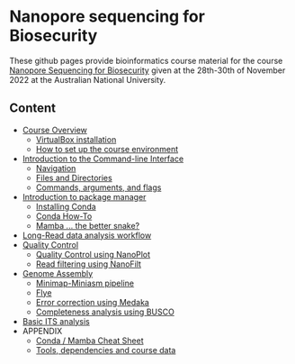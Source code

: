 # Nanopore sequencing for Biosecurity

These github pages provide bioinformatics course material for the course [Nanopore Sequencing for Biosecurity](https://cba.anu.edu.au/news-events/events/nanopore-sequencing-biosecurity) given
at the 28th-30th of November 2022 at the Australian National University.

## Content
 * [Course Overview](ENV.md)
   * [VirtualBox installation](VM.md)
   * [How to set up the course environment](ENV_1.md)
 * [Introduction to the Command-line Interface](INTRO_1.md)
   * [Navigation](INTRO_2.md)
   * [Files and Directories](INTRO_3.md)
   * [Commands, arguments, and flags](INTRO_4.md)
 * [Introduction to package manager](CONDA_1.md)
   * [Installing Conda](CONDA_2.md)
   * [Conda How-To](CONDA_3.md)
   * [Mamba ... the better snake?](Conda_4.md)
 * [Long-Read data analysis workflow](OVER_1.md)
 * [Quality Control](QC.md)
   * [Quality Control using NanoPlot](QC_N.md)
   * [Read filtering using NanoFilt](QC_F.md)
 * [Genome Assembly](ASS.md)
   * [Minimap-Miniasm pipeline](ASS_M.md)
   * [Flye](ASS_F.md)
   * [Error correction using Medaka](ERR_M.md)
   * [Completeness analysis using BUSCO](BUSC.md)
 * [Basic ITS analysis](ITS.md)
 * APPENDIX
   * [Conda / Mamba Cheat Sheet](CON-CS.md)
   * [Tools, dependencies and course data](DATA.md)


